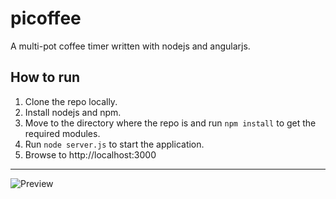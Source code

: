 # picoffee

A multi-pot coffee timer written with nodejs and angularjs. 

## How to run

1. Clone the repo locally.
2. Install nodejs and npm.
3. Move to the directory where the repo is and run `npm install` to get the required modules.
4. Run `node server.js` to start the application.
5. Browse to http://localhost:3000

---

![Preview](https://github.com/papersackpuppet/picoffee/blob/master/screenshot.png?raw=true "Preview")

